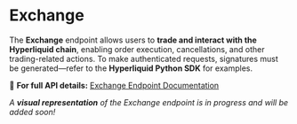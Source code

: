 # Exchange

The **Exchange** endpoint allows users to **trade and interact with the Hyperliquid chain**, enabling order execution, cancellations, and other trading-related actions. To make authenticated requests, signatures must be generated—refer to the **Hyperliquid Python SDK** for examples.

🔗 **For full API details:** [Exchange Endpoint Documentation](https://hyperliquid.gitbook.io/hyperliquid-docs/for-developers/api/exchange-endpoint)

_A **visual representation** of the Exchange endpoint is in progress and will be added soon!_
